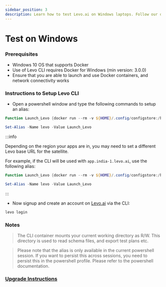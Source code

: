 ```yaml
---
sidebar_position: 3
description: Learn how to test Levo.ai on Windows laptops. Follow our detailed guide for setup, execution, and security testing to ensure robust API protection.
---
```


# Test on Windows

### Prerequisites

*   Windows 10 OS that supports Docker
*   Use of Levo CLI requires Docker for Windows (min version: 3.0.0)
*   Ensure that you are able to launch and use Docker containers, and network connectivity works
 
### Instructions to Setup Levo CLI

*   Open a powershell window and type the following commands to setup an alias:

```powershell
Function Launch_Levo {docker run --rm -v ${HOME}/.config/configstore:/home/levo/.config/configstore:rw -v ${pwd}:/home/levo/work:rw -e TERM=xterm-256color -ti levoai/levo:stable $args} 

Set-Alias -Name levo -Value Launch_Levo
```

:::info

Depending on the region your apps are in, you may need to set a different Levo base URL for the satellite.

For example, if the CLI will be used with `app.india-1.levo.ai`, use the following alias:

```powershell
Function Launch_Levo {docker run --rm -v ${HOME}/.config/configstore:/home/levo/.config/configstore:rw -v ${pwd}:/home/levo/work:rw -e TERM=xterm-256color -e LEVO_BASE_URL=https://api.india-1.levo.ai -ti levoai/levo:stable $args} 

Set-Alias -Name levo -Value Launch_Levo
```

:::

*   Now signup and create an account on [Levo.ai](http://Levo.ai) via the CLI:

```bash
levo login
```

### Notes

> The CLI container mounts your current working directory as R/W. This directory is used to read schema files, and export test plans etc.

> Please note that the alias is only available in the current powershell session. If you want to persist this across sessions, you need to persist this in the powershell profile. Please refer to the powershell documentation.


### [Upgrade Instructions][cli-upgrade]

[cli-upgrade]: levo-cli-upgrade-instructions.md#windows
